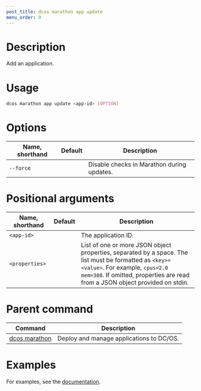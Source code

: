 ```yaml
---
post_title: dcos marathon app update
menu_order: 9
---
```


# Description
Add an application.

# Usage

```bash
dcos marathon app update <app-id> [OPTION]
```

# Options

| Name, shorthand | Default | Description |
|---------|-------------|-------------|
| `--force`   |             | Disable checks in Marathon during updates. |

# Positional arguments

| Name, shorthand | Default | Description |
|---------|-------------|-------------|
| `<app-id>`   |             |  The application ID. |
| `<properties>`   |             |  List of one or more JSON object properties, separated by a space. The list must be formatted as `<key>=<value>`. For example, `cpus=2.0 mem=308`. If omitted, properties are read from a JSON object provided on stdin. |


# Parent command

| Command | Description |
|---------|-------------|
| [dcos marathon](/docs/1.11/cli/command-reference/dcos-marathon/) | Deploy and manage applications to DC/OS. |

# Examples

For examples, see the [documentation](/docs/1.11/deploying-services/update-user-service/).
